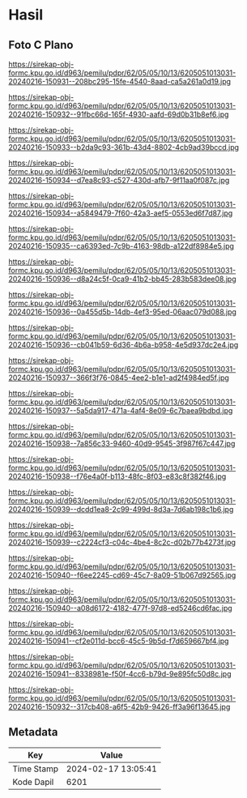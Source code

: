 # Hasil

## Foto C Plano

https://sirekap-obj-formc.kpu.go.id/d963/pemilu/pdpr/62/05/05/10/13/6205051013031-20240216-150931--208bc295-15fe-4540-8aad-ca5a261a0d19.jpg

https://sirekap-obj-formc.kpu.go.id/d963/pemilu/pdpr/62/05/05/10/13/6205051013031-20240216-150932--91fbc66d-165f-4930-aafd-69d0b31b8ef6.jpg

https://sirekap-obj-formc.kpu.go.id/d963/pemilu/pdpr/62/05/05/10/13/6205051013031-20240216-150933--b2da9c93-361b-43d4-8802-4cb9ad39bccd.jpg

https://sirekap-obj-formc.kpu.go.id/d963/pemilu/pdpr/62/05/05/10/13/6205051013031-20240216-150934--d7ea8c93-c527-430d-afb7-9f11aa0f087c.jpg

https://sirekap-obj-formc.kpu.go.id/d963/pemilu/pdpr/62/05/05/10/13/6205051013031-20240216-150934--a5849479-7f60-42a3-aef5-0553ed6f7d87.jpg

https://sirekap-obj-formc.kpu.go.id/d963/pemilu/pdpr/62/05/05/10/13/6205051013031-20240216-150935--ca6393ed-7c9b-4163-98db-a122df8984e5.jpg

https://sirekap-obj-formc.kpu.go.id/d963/pemilu/pdpr/62/05/05/10/13/6205051013031-20240216-150936--d8a24c5f-0ca9-41b2-bb45-283b583dee08.jpg

https://sirekap-obj-formc.kpu.go.id/d963/pemilu/pdpr/62/05/05/10/13/6205051013031-20240216-150936--0a455d5b-14db-4ef3-95ed-06aac079d088.jpg

https://sirekap-obj-formc.kpu.go.id/d963/pemilu/pdpr/62/05/05/10/13/6205051013031-20240216-150936--cb041b59-6d36-4b6a-b958-4e5d937dc2e4.jpg

https://sirekap-obj-formc.kpu.go.id/d963/pemilu/pdpr/62/05/05/10/13/6205051013031-20240216-150937--366f3f76-0845-4ee2-b1e1-ad2f4984ed5f.jpg

https://sirekap-obj-formc.kpu.go.id/d963/pemilu/pdpr/62/05/05/10/13/6205051013031-20240216-150937--5a5da917-471a-4af4-8e09-6c7baea9bdbd.jpg

https://sirekap-obj-formc.kpu.go.id/d963/pemilu/pdpr/62/05/05/10/13/6205051013031-20240216-150938--7a856c33-9460-40d9-9545-3f987f67c447.jpg

https://sirekap-obj-formc.kpu.go.id/d963/pemilu/pdpr/62/05/05/10/13/6205051013031-20240216-150938--f76e4a0f-b113-48fc-8f03-e83c8f382f46.jpg

https://sirekap-obj-formc.kpu.go.id/d963/pemilu/pdpr/62/05/05/10/13/6205051013031-20240216-150939--dcdd1ea8-2c99-499d-8d3a-7d6ab198c1b6.jpg

https://sirekap-obj-formc.kpu.go.id/d963/pemilu/pdpr/62/05/05/10/13/6205051013031-20240216-150939--c2224cf3-c04c-4be4-8c2c-d02b77b4273f.jpg

https://sirekap-obj-formc.kpu.go.id/d963/pemilu/pdpr/62/05/05/10/13/6205051013031-20240216-150940--f6ee2245-cd69-45c7-8a09-51b067d92565.jpg

https://sirekap-obj-formc.kpu.go.id/d963/pemilu/pdpr/62/05/05/10/13/6205051013031-20240216-150940--a08d6172-4182-477f-97d8-ed5246cd6fac.jpg

https://sirekap-obj-formc.kpu.go.id/d963/pemilu/pdpr/62/05/05/10/13/6205051013031-20240216-150941--cf2e011d-bcc6-45c5-9b5d-f7d659667bf4.jpg

https://sirekap-obj-formc.kpu.go.id/d963/pemilu/pdpr/62/05/05/10/13/6205051013031-20240216-150941--8338981e-f50f-4cc6-b79d-9e895fc50d8c.jpg

https://sirekap-obj-formc.kpu.go.id/d963/pemilu/pdpr/62/05/05/10/13/6205051013031-20240216-150932--317cb408-a6f5-42b9-9426-ff3a96f13645.jpg


## Metadata

| Key        | Value               |
| ---------- | ------------------- |
| Time Stamp | 2024-02-17 13:05:41 |
| Kode Dapil | 6201                |



